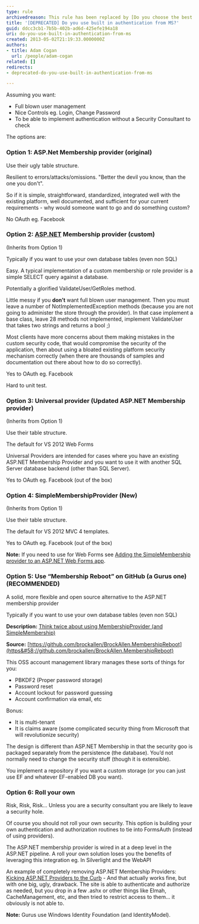 ```yaml
---
type: rule
archivedreason: This rule has been replaced by [Do you choose the best method of authentication for your situation?](https://www.ssw.com.au/rules/choose-the-best-method-of-authentication-for-your-situation)
title: '[DEPRECATED] Do you use built in authentication from MS?'
guid: ddcc3cb1-7b5b-402b-ad6d-425efe194a18
uri: do-you-use-built-in-authentication-from-ms
created: 2013-05-02T21:19:33.0000000Z
authors:
- title: Adam Cogan
  url: /people/adam-cogan
related: []
redirects:
- deprecated-do-you-use-built-in-authentication-from-ms

---
```


Assuming you want:

* Full blown user management
* Nice Controls eg. Login, Change Password
* To be able to implement authentication without a Security Consultant to check

The options are:

<!--endintro-->

### Option 1: ASP.Net Membership provider (original)

Use their ugly table structure.

Resilient to errors/attacks/omissions. "Better the devil you know, than the one you don't".

So if it is simple, straightforward, standardized, integrated well with the existing platform, well documented, and sufficient for your current requirements - why would someone want to go and do something custom?

No OAuth eg. Facebook

### Option 2: [ASP.NET](http&#58;//www.asp.net/) Membership provider (custom)

(Inherits from Option 1)

Typically if you want to use your own database tables (even non SQL)

Easy. A typical implementation of a custom membership or role provider is a simple SELECT query against a database.

Potentially a glorified ValidateUser/GetRoles method.

Little messy if you  **don’t** want full blown user management. Then you must leave a number of NotImplementedException methods (because you are not going to administer the store through the provider). In that case implement a base class, leave 28 methods not implemented, implement ValidateUser that takes two strings and returns a bool ;)

Most clients have more concerns about them making mistakes in the custom security code, that would compromise the security of the application, then about using a bloated existing platform security mechanism correctly (when there are thousands of samples and documentation out there about how to do so correctly).

Yes to OAuth eg. Facebook

Hard to unit test.

### Option 3: Universal provider (Updated ASP.NET Membership provider)

(Inherits from Option 1)

Use their table structure.

The default for VS 2012 Web Forms

Universal Providers are intended for cases where you have an existing ASP.NET Membership Provider and you want to use it with another SQL Server database backend (other than SQL Server).

Yes to OAuth eg. Facebook (out of the box)

### Option 4: SimpleMembershipProvider (New)

(Inherits from Option 1)

Use their table structure.

The default for VS 2012 MVC 4 templates.

Yes to OAuth eg. Facebook (out of the box)

**Note:** If you need to use for Web Forms see [Adding the SimpleMembership provider to an ASP.NET Web Forms app](http&#58;//blogs.msmvps.com/luisabreu/blog/2012/09/24/adding-the-simplemembership-provider-to-an-asp-net-web-forms-app/).

### Option 5: Use “Membership Reboot” on GitHub (a Gurus one) (RECOMMENDED)

A solid, more flexible and open source alternative to the ASP.NET membership provider

Typically if you want to use your own database tables (even non SQL)

**Description:** [Think twice about using MembershipProvider (and SimpleMembership)](http&#58;//brockallen.com/2012/09/02/think-twice-about-using-membershipprovider-and-simplemembership/)

**Source:** [https://github.com/brockallen/BrockAllen.MembershipReboot](https&#58;//github.com/brockallen/BrockAllen.MembershipReboot)

This OSS account management library manages these sorts of things for you:

* PBKDF2 (Proper password storage)
* Password reset
* Account lockout for password guessing
* Account confirmation via email, etc

Bonus:

* It is multi-tenant
* It is claims aware (some complicated security thing from Microsoft that will revolutionize security)

The design is different than ASP.NET Membership in that the security goo is packaged separately from the persistence (the database). You’d not normally need to change the security stuff (though it is extensible).

You implement a repository if you want a custom storage (or you can just use EF and whatever EF-enabled DB you want).

### Option 6: Roll your own

Risk, Risk, Risk... Unless you are a security consultant you are likely to leave a security hole.

Of course you should not roll your own security. This option is building your own authentication and authorization routines to tie into FormsAuth (instead of using providers).

The ASP.NET membership provider is wired in at a deep level in the ASP.NET pipeline. A roll your own solution loses you the benefits of leveraging this integration eg. In Silverlight and the WebAPI

An example of completely removing ASP.NET Membership Providers: [Kicking ASP.NET Providers to the Curb](http&#58;//www.devproconnections.com/article/aspnet2/Kicking-ASP-NET-Providers-to-the-Curb-129584) - And that actually works fine, but with one big, ugly, drawback. The site is able to authenticate and authorize as needed, but you drop in a few .ashx or other things like Elmah, CacheManagement, etc, and then tried to restrict access to them... it obviously is not able to.

**Note:** Gurus use Windows Identity Foundation (and IdentityModel).
